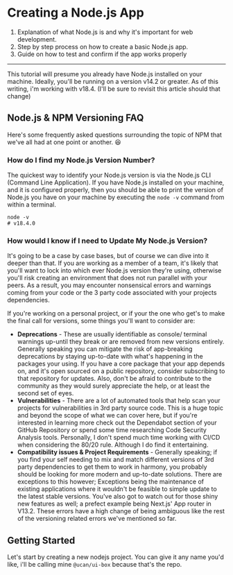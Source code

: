 # Creating a Node.js App
1. Explanation of what Node.js is and why it's important for web development.
2. Step by step process on how to create a basic Node.js app.
3. Guide on how to test and confirm if the app works properly
---

This tutorial will presume you already have Node.js installed on your machine. Ideally, you'll be running on a version v14.2 or greater. As of this writing, i'm working with v18.4. (I'll be sure to revisit this article should that change)

## Node.js & NPM Versioning FAQ
Here's some frequently asked questions surrounding the topic of NPM that we've all had at one point or another. 😆 

### How do I find my Node.js Version Number?
The quickest way to identify your Node.js version is via the Node.js CLI (Command Line Application). If you have Node.js installed on your machine, and it is configured properly, then you should be able to print the version of Node.js you have on your machine by executing the `node -v` command from within a terminal. 
```shell
node -v
# v18.4.0
```

### How would I know if I need to Update My Node.js Version?
It's going to be a case by case bases, but of course we can dive into it deeper than that. If you are working as a member of a team, it's likely that you'll want to lock into which ever Node.js version they're using, otherwise you'll risk creating an environment that does not run parallel with your peers. As a result, you may encounter nonsensical errors and warnings coming from your code or the 3 party code associated with your projects dependencies. 

If you're working on a personal project, or if your the one who get's to make the final call for versions, some things you'll want to consider are: 
- **Deprecations** - These are usually identifiable as console/ terminal warnings up-until they break or are removed from new versions entirely. Generally speaking you can mitigate the risk of app-breaking deprecations by staying up-to-date with what's happening in the packages your using. If you have a core package that your app depends on, and it's open sourced on a public repository, consider subscribing to that repository for updates. Also, don't be afraid to contribute to the community as they would surely appreciate the help, or at least the second set of eyes.
- **Vulnerabilities** - There are a lot of automated tools that help scan your projects for vulnerabilities in 3rd party source code. This is a huge topic and beyond the scope of what we can cover here, but if you're interested in learning more check out the Dependabot section of your GitHub Repository or spend some time researching Code Security Analysis tools. Personally, I don't spend much time working with CI/CD when considering the 80/20 rule. Although I do find it entertaining. 
- **Compatibility issues & Project Requirements** - Generally speaking; if you find your self needing to mix and match different versions of 3rd party dependencies to get them to work in harmony, you probably should be looking for more modern and up-to-date solutions. There are exceptions to this however; Exceptions being the maintenance of existing applications where it wouldn't be feasible to simple update to the latest stable versions. You've also got to watch out for those shiny new features as well; a prefect example being Next.js' App router in V13.2. These errors have a high change of being ambiguous like the rest of the versioning related errors we've mentioned so far. 


## Getting Started
Let's start by creating a new nodejs project. You can give it any name you'd like, i'll be calling mine `@ucan/ui-box` because that's the repo.
